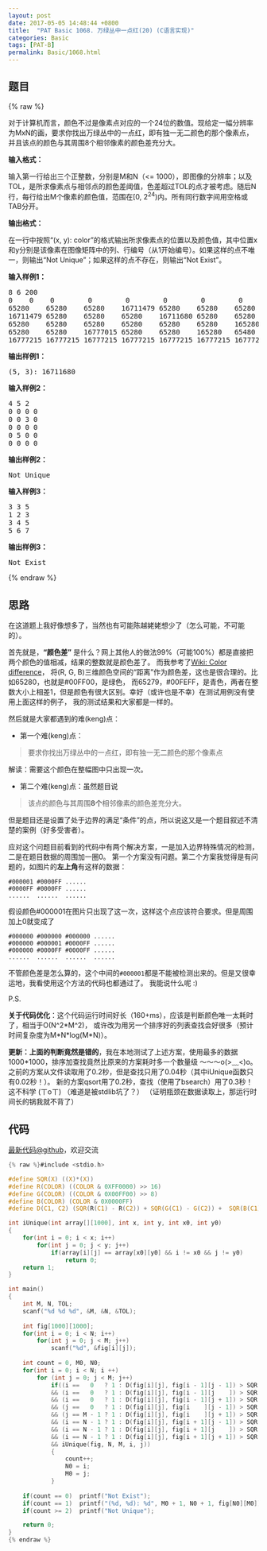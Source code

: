 ```yaml
---
layout: post
date: 2017-05-05 14:48:44 +0800
title:  "PAT Basic 1068. 万绿丛中一点红(20) (C语言实现)"
categories: Basic
tags: [PAT-B]
permalink: Basic/1068.html
---
```


## 题目

{% raw %}<div id="problemContent">
<p>对于计算机而言，颜色不过是像素点对应的一个24位的数值。现给定一幅分辨率为MxN的画，要求你找出万绿丛中的一点红，即有独一无二颜色的那个像素点，并且该点的颜色与其周围8个相邻像素的颜色差充分大。
</p>
<p><b>
输入格式：
</b></p>
<p>
输入第一行给出三个正整数，分别是M和N（&lt;= 1000），即图像的分辨率；以及TOL，是所求像素点与相邻点的颜色差阈值，色差超过TOL的点才被考虑。随后N行，每行给出M个像素的颜色值，范围在[0, 2<sup>24</sup>)内。所有同行数字间用空格或TAB分开。
</p>
<p><b>
输出格式：
</b></p>
<p>
在一行中按照“(x, y): color”的格式输出所求像素点的位置以及颜色值，其中位置x和y分别是该像素在图像矩阵中的列、行编号（从1开始编号）。如果这样的点不唯一，则输出“Not Unique”；如果这样的点不存在，则输出“Not Exist”。
</p>
<b>输入样例1：</b><pre>
8 6 200
0 	 0 	  0 	   0	    0 	     0 	      0        0
65280 	 65280    65280    16711479 65280    65280    65280    65280
16711479 65280    65280    65280    16711680 65280    65280    65280
65280 	 65280    65280    65280    65280    65280    165280   165280
65280 	 65280 	  16777015 65280    65280    165280   65480    165280
16777215 16777215 16777215 16777215 16777215 16777215 16777215 16777215
</pre>
<b>输出样例1：</b><pre>
(5, 3): 16711680
</pre>
<b>输入样例2：</b><pre>
4 5 2
0 0 0 0
0 0 3 0
0 0 0 0
0 5 0 0
0 0 0 0
</pre>
<b>输出样例2：</b><pre>
Not Unique
</pre>
<b>输入样例3：</b><pre>
3 3 5
1 2 3
3 4 5
5 6 7
</pre>
<b>输出样例3：</b><pre>
Not Exist
</pre>
</div>{% endraw %}

## 思路

在这道题上我好像想多了，当然也有可能陈越姥姥想少了（怎么可能，不可能的）。

首先就是，**“颜色差”** 是什么？网上其他人的做法99%（可能100%）都是直接把两个颜色的值相减，结果的整数就是颜色差了。
而我参考了[Wiki: Color difference](https://en.wikipedia.org/wiki/Color_difference)，
将(R, G, B)三维颜色空间的“距离”作为颜色差，这也是很合理的。比如65280，也就是#00FF00，是绿色，
而65279，#00FEFF，是青色，两者在整数大小上相差1，但是颜色有很大区别。幸好（或许也是不幸）在测试用例没有使用上面这样的例子，
我的测试结果和大家都是一样的。

然后就是大家都遇到的难(keng)点：

- 第一个难(keng)点：

> 要求你找出万绿丛中的一点红，即有独一无二颜色的那个像素点

  解读：需要这个颜色在整幅图中只出现一次。

- 第二个难(keng)点：虽然题目说

> 该点的颜色与其周围**8个**相邻像素的颜色差充分大。

  但是题目还是设置了处于边界的满足“条件”的点，所以说这又是一个题目叙述不清楚的案例（好多受害者）。

  应对这个问题目前看到的代码中有两个解决方案，一是加入边界特殊情况的检测，二是在题目数据的周围加一圈0。
  第一个方案没有问题。第二个方案我觉得是有问题的，如图片的**左上角**有这样的数据：
```
#000001 #0000FF ......
#0000FF #0000FF ......
......  ......  ......
```
  假设颜色#000001在图片只出现了这一次，这样这个点应该符合要求。但是周围加上0就变成了
```
#000000 #000000 #000000 ......
#000000 #000001 #0000FF ......
#000000 #0000FF #0000FF ......
......  ......  ......  ......
```
  不管颜色差是怎么算的，这个中间的`#000001`都是不能被检测出来的。但是又很幸运地，我看使用这个方法的代码也都通过了。
  我能说什么呢 :)

P.S.

**关于代码优化**：这个代码运行时间好长（160+ms），应该是判断颜色唯一太耗时了，相当于O(N^2\*M^2)，
或许改为用另一个排序好的列表查找会好很多（预计时间复杂度为M\*N\*log(M\*N)）。

**更新：上面的判断竟然是错的**，我在本地测试了上述方案，使用最多的数据1000*1000，排序加查找竟然比原来的方案耗时多一个数量级
～～～o(>﹏<)o。之前的方案从文件读取用了0.2秒，但是查找只用了0.04秒（其中iUnique函数只有0.02秒！）。
新的方案qsort用了0.2秒，查找（使用了bsearch）用了0.3秒！这不科学 (ㄒoㄒ) （难道是被stdlib坑了？）
（证明瓶颈在数据读取上，那运行时间长的锅我就不背了）

## 代码

[最新代码@github](https://github.com/OliverLew/PAT/blob/master/PATBasic/1068.c)，欢迎交流
```c
{% raw %}#include <stdio.h>

#define SQR(X) ((X)*(X))
#define R(COLOR) ((COLOR & 0XFF0000) >> 16)
#define G(COLOR) ((COLOR & 0X00FF00) >> 8)
#define B(COLOR) (COLOR & 0X0000FF)
#define D(C1, C2) (SQR(R(C1) - R(C2)) + SQR(G(C1) - G(C2)) +  SQR(B(C1) - B(C2)))

int iUnique(int array[][1000], int x, int y, int x0, int y0)
{
    for(int i = 0; i < x; i++)
        for(int j = 0; j < y; j++)
            if(array[i][j] == array[x0][y0] && i != x0 && j != y0)
                return 0;
    return 1;
}

int main()
{
    int M, N, TOL;
    scanf("%d %d %d", &M, &N, &TOL);
    
    int fig[1000][1000];
    for(int i = 0; i < N; i++)
        for(int j = 0; j < M; j++)
            scanf("%d", &fig[i][j]);
    
    int count = 0, M0, N0;
    for(int i = 0; i < N; i ++)
        for (int j = 0; j < M; j++)
            if((i ==   0   ? 1 : D(fig[i][j], fig[i - 1][j - 1]) > SQR(TOL))
            && (i ==   0   ? 1 : D(fig[i][j], fig[i - 1][j    ]) > SQR(TOL))
            && (i ==   0   ? 1 : D(fig[i][j], fig[i - 1][j + 1]) > SQR(TOL))
            && (j ==   0   ? 1 : D(fig[i][j], fig[i    ][j - 1]) > SQR(TOL))
            && (j == M - 1 ? 1 : D(fig[i][j], fig[i    ][j + 1]) > SQR(TOL))
            && (i == N - 1 ? 1 : D(fig[i][j], fig[i + 1][j - 1]) > SQR(TOL))
            && (i == N - 1 ? 1 : D(fig[i][j], fig[i + 1][j    ]) > SQR(TOL))
            && (i == N - 1 ? 1 : D(fig[i][j], fig[i + 1][j + 1]) > SQR(TOL))
            && iUnique(fig, N, M, i, j))
            {
                count++;
                N0 = i;
                M0 = j;
            }
    
    if(count == 0)  printf("Not Exist");
    if(count == 1)  printf("(%d, %d): %d", M0 + 1, N0 + 1, fig[N0][M0]);
    if(count >= 2)  printf("Not Unique");

    return 0;
}
{% endraw %}
```